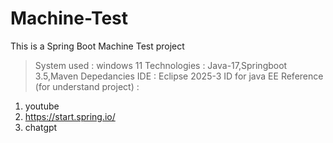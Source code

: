 # Machine-Test
This is a Spring Boot Machine Test project

> System used : windows 11
> Technologies : Java-17,Springboot 3.5,Maven Depedancies
> IDE : Eclipse 2025-3 ID for java EE
> Reference (for understand project) : 
  1. youtube
  2. https://start.spring.io/
  3. chatgpt
